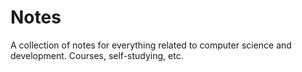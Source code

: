 # Notes

A collection of notes for everything related to computer science and development. Courses, self-studying, etc.